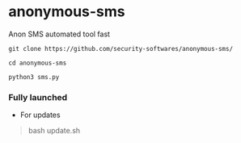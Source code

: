 # anonymous-sms
Anon SMS automated tool fast
```
git clone https://github.com/security-softwares/anonymous-sms/

cd anonymous-sms

python3 sms.py
```
### Fully launched

- For updates
>bash update.sh
